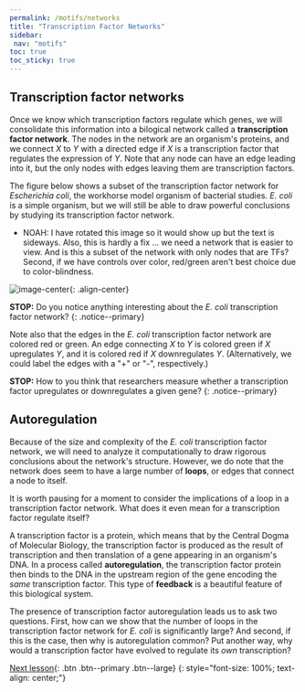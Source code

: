 ```yaml
---
permalink: /motifs/networks
title: "Transcription Factor Networks"
sidebar:
 nav: "motifs"
toc: true
toc_sticky: true
---
```


## Transcription factor networks

Once we know which transcription factors regulate which genes, we will consolidate this information into a bilogical network called a **transcription factor network**. The nodes in the network are an organism's proteins, and we connect *X* to *Y* with a directed edge if *X* is a transcription factor that regulates the expression of *Y*.  Note that any node can have an edge leading into it, but the only nodes with edges leaving them are transcription factors.

The figure below shows a subset of the transcription factor network for *Escherichia coli*, the workhorse model organism of bacterial studies. *E. coli* is a simple organism, but we will still be able to draw powerful conclusions by studying its transcription factor network.

* NOAH: I have rotated this image so it would show up but the text is sideways. Also, this is hardly a fix ... we need a network that is easier to view. And is this a subset of the network with only nodes that are TFs? Second, if we have controls over color, red/green aren't best choice due to color-blindness.

![image-center](../assets/images/e_coli_tf_network_rotated.jpeg){: .align-center}

**STOP:** Do you notice anything interesting about the *E. coli* transcription factor network?
{: .notice--primary}

Note also that the edges in the *E. coli* transcription factor network are colored red or green. An edge connecting *X* to *Y* is colored green if *X* upregulates *Y*, and it is colored red if *X* downregulates *Y*. (Alternatively, we could label the edges with a "+" or "-", respectively.)

**STOP:** How to you think that researchers measure whether a transcription factor upregulates or downregulates a given gene?
{: .notice--primary}

## Autoregulation

Because of the size and complexity of the *E. coli* transcription factor network, we will need to analyze it computationally to draw rigorous conclusions about the network's structure. However, we do note that the network does seem to have a large number of **loops**, or edges that connect a node to itself.

It is worth pausing for a moment to consider the implications of a loop in a transcription factor network. What does it even mean for a transcription factor regulate itself?

A transcription factor is a protein, which means that by the Central Dogma of Molecular Biology, the transcription factor is produced as the result of transcription and then translation of a gene appearing in an organism's DNA. In a process called **autoregulation**, the transcription factor protein then binds to the DNA in the upstream region of the gene encoding the *same* transcription factor. This type of **feedback** is a beautiful feature of this biological system.

The presence of transcription factor autoregulation leads us to ask two questions. First, how can we show that the number of loops in the transcription factor network for *E. coli* is significantly large? And second, if this is the case, then why is autoregulation common? Put another way, why would a transcription factor have evolved to regulate its *own* transcription?


[Next lesson](nar){: .btn .btn--primary .btn--large}
{: style="font-size: 100%; text-align: center;"}
